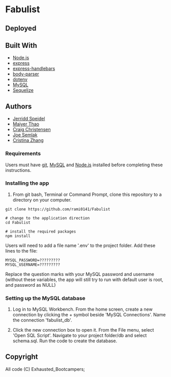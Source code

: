 # Fabulist


## Deployed


## Built With
  - [Node.js](https://nodejs.org/en/download/)
  - [express](https://www.npmjs.com/package/express)
  - [express-handlebars](https://www.npmjs.com/package/express-handlebars)
  - [body-parser](https://www.npmjs.com/package/express)
  - [dotenv](https://www.npmjs.com/package/dotenv)
  - [MySQL](https://www.mysql.com/downloads/)
  - [Sequelize](https://www.npmjs.com/package/sequelize)


## Authors

* [Jerridd Speidel](https://github.com/TowerGuy2909)
* [Maiyer Thao](https://github.com/jaethao)
* [Craig Christensen](https://github.com/ruffcorn33)
* [Joe Semlak](https://github.com/semlak)
* [Cristina Zhang](https://github.com/rami0141)



### **Requirements**
Users must have [git](https://git-scm.com/book/en/v2/Getting-Started-Installing-Git), [MySQL](https://www.mysql.com/downloads/) and [Node.js](https://nodejs.org/en/download/) installed before completing these instructions.

### **Installing the app**

1) From git bash, Terminal or Command Prompt, clone this repository to a directory on your computer.

```
git clone https://github.com/rami0141/Fabulist

# change to the application direction
cd Fabulist

# install the required packages
npm install

```


Users will need to add a file name '.env' to the project folder.
Add these lines to the file:

```
MYSQL_PASSWORD=?????????
MYSQL_USERNAME=?????????

```

Replace the question marks with your MySQL password and username (without these variables, the app will still try to run with default user is root, and password as NULL)


### **Setting up the MySQL database**

1) Log in to MySQL Workbench.  From the home screen, create a new connection by clicking the + symbol beside 'MySQL Connections'.  Name the connection 'fabulist_db'.

2) Click the new connection box to open it.  From the File menu, select 'Open SQL Script'.  Navigate to your project folder/db and select schema.sql.  Run the code to create the database.  

<!-- 3) Click File/Open SQL Script again, navigate to the project/db folder and select seeds.sql.  Run the code in seeds.sql to populate the table with seed data. -->


## Copyright

All code (C) Exhausted_Bootcampers;